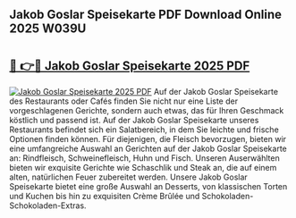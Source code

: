 ## Jakob Goslar Speisekarte PDF Download Online 2025 W039U

# <h2><a href="http://gcckef.nevu.top/?p=Jakob+Goslar+Speisekarte">🔗 👉🔴 Jakob Goslar Speisekarte 2025 PDF</a></h2>

[![Jakob Goslar Speisekarte 2025 PDF](https://i.imgur.com/dBaPXMq.png)](http://gcckef.nevu.top/?p=Jakob+Goslar+Speisekarte)
Auf der Jakob Goslar Speisekarte des Restaurants oder Cafés finden Sie nicht nur eine Liste der vorgeschlagenen Gerichte, sondern auch etwas, das für Ihren Geschmack köstlich und passend ist. Auf der Jakob Goslar Speisekarte unseres Restaurants befindet sich ein Salatbereich, in dem Sie leichte und frische Optionen finden können. Für diejenigen, die Fleisch bevorzugen, bieten wir eine umfangreiche Auswahl an Gerichten auf der Jakob Goslar Speisekarte an: Rindfleisch, Schweinefleisch, Huhn und Fisch. Unseren Auserwählten bieten wir exquisite Gerichte wie Schaschlik und Steak an, die auf einem alten, natürlichen Feuer zubereitet werden. Unsere Jakob Goslar Speisekarte bietet eine große Auswahl an Desserts, von klassischen Torten und Kuchen bis hin zu exquisiten Crème Brûlée und Schokoladen-Schokoladen-Extras.
